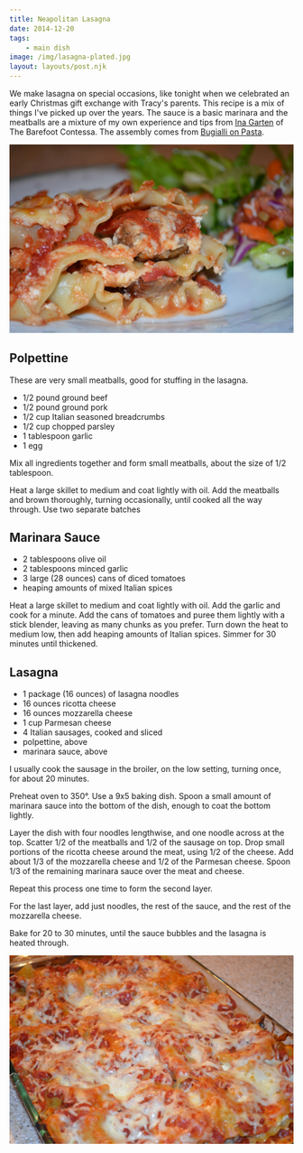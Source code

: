 ```yaml
---
title: Neapolitan Lasagna
date: 2014-12-20
tags:
    - main dish
image: /img/lasagna-plated.jpg
layout: layouts/post.njk
---
```




We make lasagna on special occasions, like tonight when we celebrated
an early Christmas gift exchange with Tracy's parents. This recipe is
a mix of things I've picked up over the years. The sauce is a basic
marinara and the meatballs are a mixture of my own experience and tips
from [Ina
Garten](http://www.foodnetwork.com/recipes/ina-garten/real-meatballs-and-spaghetti-recipe.html)
of The Barefoot Contessa. The assembly comes from [Bugialli on
Pasta](http://www.amazon.com/Bugialli-Pasta-Giuliano/dp/067162024X).

![lasagna-plated](/img/lasagna-plated.jpg)

## Polpettine

These are very small meatballs, good for stuffing in the lasagna.

* 1/2 pound ground beef
* 1/2 pound ground pork
* 1/2 cup Italian seasoned breadcrumbs
* 1/2 cup chopped parsley
* 1 tablespoon garlic
* 1 egg

Mix all ingredients together and form small meatballs, about the size
of 1/2 tablespoon.

Heat a large skillet to medium and coat lightly with oil. Add the meatballs
and brown thoroughly, turning occasionally, until cooked all the way through.
Use two separate batches

## Marinara Sauce

* 2 tablespoons olive oil
* 2 tablespoons minced garlic
* 3 large (28 ounces) cans of diced tomatoes
* heaping amounts of mixed Italian spices

Heat a large skillet to medium and coat lightly with oil. Add the
garlic and cook for a minute. Add the cans of tomatoes and puree them
lightly with a stick blender, leaving as many chunks as you
prefer. Turn down the heat to medium low, then add heaping amounts of
Italian spices. Simmer for 30 minutes until thickened.

## Lasagna

* 1 package (16 ounces) of lasagna noodles
* 16 ounces ricotta cheese
* 16 ounces mozzarella cheese
* 1 cup Parmesan cheese
* 4 Italian sausages, cooked and sliced
* polpettine, above
* marinara sauce, above

I usually cook the sausage in the broiler, on the low setting, turning
once, for about 20 minutes.

Preheat oven to 350°. Use a 9x5 baking dish. Spoon a small amount of
marinara sauce into the bottom of the dish, enough to coat the bottom
lightly.

Layer the dish with four noodles lengthwise, and one noodle across at
the top. Scatter 1/2 of the meatballs and 1/2 of the sausage on
top. Drop small portions of the ricotta cheese around the meat, using
1/2 of the cheese. Add about 1/3 of the mozzarella cheese and 1/2 of
the Parmesan cheese. Spoon 1/3 of the remaining marinara sauce over
the meat and cheese.

Repeat this process one time to form the second layer.

For the last layer, add just noodles, the rest of the sauce, and the
rest of the mozzarella cheese.

Bake for 20 to 30 minutes, until the sauce bubbles and the lasagna is
heated through.

![lasagna-plated](/img/lasagna.jpg)